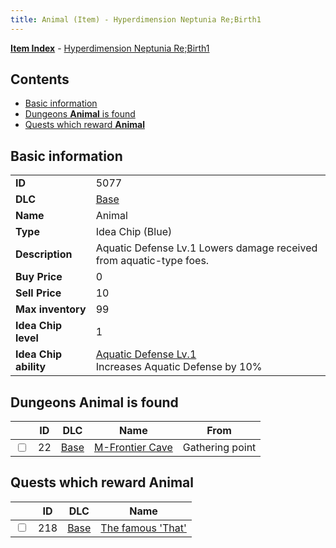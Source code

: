 ```yaml
---
title: Animal (Item) - Hyperdimension Neptunia Re;Birth1
---
```


[**Item Index**](/neptunia/rb1/item/index.html) - [Hyperdimension Neptunia Re;Birth1](/neptunia/rb1)

## Contents

- [Basic information](#basic-information)
- [Dungeons **Animal** is found](#dungeons-animal-is-found)
- [Quests which reward **Animal**](#quests-which-reward-animal)
## Basic information

|   |   |
| -- | -- |
| **ID** | 5077 |
| **DLC** | [Base](/neptunia/rb1/dlc/1-base.html) |
| **Name** | Animal |
| **Type** | Idea Chip (Blue) |
| **Description** | Aquatic Defense Lv.1 Lowers damage received from aquatic-type foes. |
| **Buy Price** | 0 |
| **Sell Price** | 10 |
| **Max inventory** | 99 |
| **Idea Chip level** | 1 |
| **Idea Chip ability** | [Aquatic Defense Lv.1](/neptunia/rb1/avatar/1-9576-aquatic-defense-lv-1.html)<br />Increases Aquatic Defense by 10% |


## Dungeons **Animal** is found

|    | ID | DLC | Name | From |
| -- | -- | --- | ---- | ---- |
| <input type="checkbox" id="rb1-dungeon-1-22" class="trackbox" /> | 22 | [Base](/neptunia/rb1/dlc/1-base.html) | [M-Frontier Cave](/neptunia/rb1/dungeon/1-22-m-frontier-cave.html) | Gathering point |


## Quests which reward **Animal**

|    | ID | DLC | Name |
| -- | -- | --- | ---- |
| <input type="checkbox" id="rb1-quest-1-218" class="trackbox" /> | 218 | [Base](/neptunia/rb1/dlc/1-base.html) | [The famous 'That'](/neptunia/rb1/quest/1-218-the-famous-that.html) |
